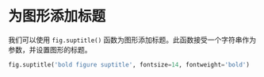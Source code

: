 # 为图形添加标题

我们可以使用 `fig.suptitle()` 函数为图形添加标题。此函数接受一个字符串作为参数，并设置图形的标题。

```python
fig.suptitle('bold figure suptitle', fontsize=14, fontweight='bold')
```
